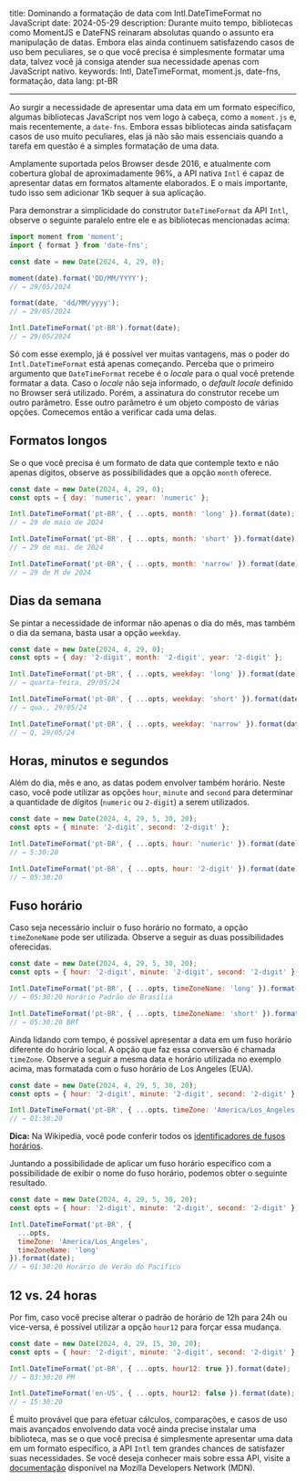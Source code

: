 title: Dominando a formatação de data com Intl.DateTimeFormat no JavaScript
date: 2024-05-29
description: Durante muito tempo, bibliotecas como MomentJS e DateFNS reinaram absolutas quando o assunto era manipulação de datas. Embora elas ainda continuem satisfazendo casos de uso bem peculiares, se o que você precisa é simplesmente formatar uma data, talvez você já consiga atender sua necessidade apenas com JavaScript nativo.
keywords: Intl, DateTimeFormat, moment.js, date-fns, formatação, data
lang: pt-BR

---

Ao surgir a necessidade de apresentar uma data em um formato específico, algumas bibliotecas JavaScript nos vem logo à cabeça, como a `moment.js` e, mais recentemente, a `date-fns`. Embora essas bibliotecas ainda satisfaçam casos de uso muito peculiares, elas já não são mais essenciais quando a tarefa em questão é a simples formatação de uma data.

Amplamente suportada pelos Browser desde 2016, e atualmente com cobertura global de aproximadamente 96%, a API nativa `Intl` é capaz de apresentar datas em formatos altamente elaborados. E o mais importante, tudo isso sem adicionar 1Kb sequer à sua aplicação.

Para demonstrar a simplicidade do construtor `DateTimeFormat` da API `Intl`, observe o seguinte paralelo entre ele e as bibliotecas mencionadas acima:

``` javascript
import moment from 'moment';
import { format } from 'date-fns';

const date = new Date(2024, 4, 29, 0);

moment(date).format('DD/MM/YYYY');
// → 29/05/2024

format(date, 'dd/MM/yyyy');
// → 29/05/2024

Intl.DateTimeFormat('pt-BR').format(date);
// → 29/05/2024
```

Só com esse exemplo, já é possível ver muitas vantagens, mas o poder do `Intl.DateTimeFormat` está apenas começando. Perceba que o primeiro argumento que `DateTimeFormat` recebe é o *locale* para o qual você pretende formatar a data. Caso o *locale* não seja informado, o *default locale* definido no Browser será utilizado. Porém, a assinatura do construtor recebe um outro parâmetro. Esse outro parâmetro é um objeto composto de várias opções. Comecemos então a verificar cada uma delas.

## Formatos longos

Se o que você precisa é um formato de data que contemple texto e não apenas dígitos, observe as possibilidades que a opção `month` oferece.

``` javascript
const date = new Date(2024, 4, 29, 0);
const opts = { day: 'numeric', year: 'numeric' };

Intl.DateTimeFormat('pt-BR', { ...opts, month: 'long' }).format(date);
// → 29 de maio de 2024

Intl.DateTimeFormat('pt-BR', { ...opts, month: 'short' }).format(date);
// → 29 de mai. de 2024

Intl.DateTimeFormat('pt-BR', { ...opts, month: 'narrow' }).format(date);
// → 29 de M de 2024
```

## Dias da semana

Se pintar a necessidade de informar não apenas o dia do mês, mas também o dia da semana, basta usar a opção `weekday`.

``` javascript
const date = new Date(2024, 4, 29, 0);
const opts = { day: '2-digit', month: '2-digit', year: '2-digit' };

Intl.DateTimeFormat('pt-BR', { ...opts, weekday: 'long' }).format(date);
// → quarta-feira, 29/05/24

Intl.DateTimeFormat('pt-BR', { ...opts, weekday: 'short' }).format(date);
// → qua., 29/05/24

Intl.DateTimeFormat('pt-BR', { ...opts, weekday: 'narrow' }).format(date);
// → Q, 29/05/24
```

## Horas, minutos e segundos

Além do dia, mês e ano, as datas podem envolver também horário. Neste caso, você pode utilizar as opções `hour`, `minute` and `second` para determinar a quantidade de dígitos (`numeric` ou `2-digit`) a serem utilizados.

``` javascript
const date = new Date(2024, 4, 29, 5, 30, 20);
const opts = { minute: '2-digit', second: '2-digit' };

Intl.DateTimeFormat('pt-BR', { ...opts, hour: 'numeric' }).format(date);
// → 5:30:20

Intl.DateTimeFormat('pt-BR', { ...opts, hour: '2-digit' }).format(date);
// → 05:30:20
```

## Fuso horário

Caso seja necessário incluir o fuso horário no formato, a opção `timeZoneName` pode ser utilizada. Observe a seguir as duas possibilidades oferecidas.

``` javascript
const date = new Date(2024, 4, 29, 5, 30, 20);
const opts = { hour: '2-digit', minute: '2-digit', second: '2-digit' };

Intl.DateTimeFormat('pt-BR', { ...opts, timeZoneName: 'long' }).format(date);
// → 05:30:20 Horário Padrão de Brasília

Intl.DateTimeFormat('pt-BR', { ...opts, timeZoneName: 'short' }).format(date);
// → 05:30:20 BRT
```

Ainda lidando com tempo, é possível apresentar a data em um fuso horário diferente do horário local. A opção que faz essa conversão é chamada `timeZone`. Observe a seguir a mesma data e horário utilizada no exemplo acima, mas formatada com o fuso horário de Los Angeles (EUA).

``` javascript
const date = new Date(2024, 4, 29, 5, 30, 20);
const opts = { hour: '2-digit', minute: '2-digit', second: '2-digit' };

Intl.DateTimeFormat('pt-BR', { ...opts, timeZone: 'America/Los_Angeles' }).format(date);
// → 01:30:20
```

**Dica:** Na Wikipedia, você pode conferir todos os [identificadores de fusos horários](https://en.wikipedia.org/wiki/List_of_tz_database_time_zones).

Juntando a possibilidade de aplicar um fuso horário específico com a possibilidade de exibir o nome do fuso horário, podemos obter o seguinte resultado.

``` javascript
const date = new Date(2024, 4, 29, 5, 30, 20);
const opts = { hour: '2-digit', minute: '2-digit', second: '2-digit' };

Intl.DateTimeFormat('pt-BR', {
  ...opts,
  timeZone: 'America/Los_Angeles',
  timeZoneName: 'long'
}).format(date);
// → 01:30:20 Horário de Verão do Pacífico
```

## 12 vs. 24 horas

Por fim, caso você precise alterar o padrão de horário de 12h para 24h ou vice-versa, é possível utilizar a opção `hour12` para forçar essa mudança.

``` javascript
const date = new Date(2024, 4, 29, 15, 30, 20);
const opts = { hour: '2-digit', minute: '2-digit', second: '2-digit' };

Intl.DateTimeFormat('pt-BR', { ...opts, hour12: true }).format(date);
// → 03:30:20 PM

Intl.DateTimeFormat('en-US', { ...opts, hour12: false }).format(date);
// → 15:30:20
```

É muito provável que para efetuar cálculos, comparações, e casos de uso mais avançados envolvendo data você ainda precise instalar uma biblioteca, mas se o que você precisa é simplesmente apresentar uma data em um formato específico, a API `Intl` tem grandes chances de satisfazer suas necessidades. Se você deseja conhecer mais sobre essa API, visite a [documentação](https://developer.mozilla.org/en-US/docs/Web/JavaScript/Reference/Global_Objects/Intl/DateTimeFormat) disponível na Mozilla Developers Network (MDN).
